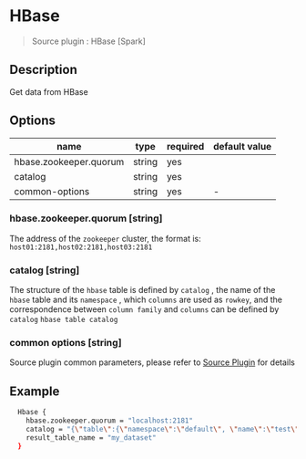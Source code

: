 # HBase

> Source plugin : HBase [Spark]

## Description

Get data from HBase

## Options

| name           | type   | required | default value |
| -------------- | ------ | -------- | ------------- |
| hbase.zookeeper.quorum | string | yes      |               |
| catalog                | string | yes      |               |
| common-options| string | yes | - |

### hbase.zookeeper.quorum [string]

The address of the `zookeeper` cluster, the format is: `host01:2181,host02:2181,host03:2181`

### catalog [string]

The structure of the `hbase` table is defined by `catalog` , the name of the `hbase` table and its `namespace` , which `columns` are used as `rowkey`, and the correspondence between `column family` and `columns` can be defined by `catalog` `hbase table catalog`

### common options [string]

Source plugin common parameters, please refer to [Source Plugin](./source-plugin.md) for details

## Example

```bash
  Hbase {
    hbase.zookeeper.quorum = "localhost:2181"
    catalog = "{\"table\":{\"namespace\":\"default\", \"name\":\"test\"},\"rowkey\":\"id\",\"columns\":{\"id\":{\"cf\":\"rowkey\", \"col\":\"id\", \"type\":\"string\"},\"a\":{\"cf\":\"f1\", \"col\":\"a\", \"type\":\"string\"},\"b\":{\"cf\":\"f1\", \"col\":\"b\", \"type\":\"string\"},\"c\":{\"cf\":\"f1\", \"col\":\"c\", \"type\":\"string\"}}}"
    result_table_name = "my_dataset"
  }
```